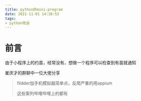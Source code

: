 ```yaml
---
title: python抓mini-program
date: 2021-11-01 14:38:53
tags:
- python爬虫
---
```


# 前言

由于小程序上的约苗，经常没有，想做一个程序可以检查到有苗就通知

崔庆才的群聊中一位大佬分享

> fildder加手机模拟器简单点，反爬严重的用appium
>
> 这些案列哔哩哔哩上的都有
<!--more-->

